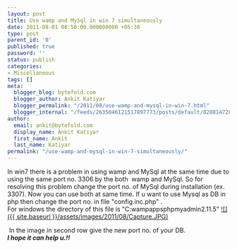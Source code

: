 ```yaml
---
layout: post
title: Use wamp and MySql in win 7 simultaneously
date: 2011-08-01 08:50:00.000000000 +05:30
type: post
parent_id: '0'
published: true
password: ''
status: publish
categories:
- Miscellaneous
tags: []
meta:
  blogger_blog: bytefold.com
  blogger_author: Ankit Katiyar
  blogger_permalink: "/2011/08/use-wamp-and-mysql-in-win-7.html"
  blogger_internal: "/feeds/2635046121517897773/posts/default/8288147280827228923"
author:
  email: ankit@bytefold.com
  display_name: Ankit Katiyar
  first_name: Ankit
  last_name: Katiyar
permalink: "/use-wamp-and-mysql-in-win-7-simultaneously/"
---
```

In win7 there is a problem in using wamp and MySql at the same time due to using the same port no. 3306 by the both &nbsp;wamp and MySql.&nbsp;So for resolving this problem change the port no. of MySql during installation (ex. 3307). Now you can use both at same time. If u want to use Mysql as DB in php then change the port no. in file "config.inc.php" .  
For windows the directory of this file is "C:wampappsphpmyadmin2.11.5"
[![]({{ site.baseurl }}/assets/images/2011/08/Capture.JPG)](http://1.bp.blogspot.com/-U5Dyg7lXNt0/TjbROx08CuI/AAAAAAAAAD8/mAGEEQE4glI/s1600/Capture.JPG)

&nbsp;In the image in second row give the new port no. of your DB.  
**_I hope it can help u.!!_**

